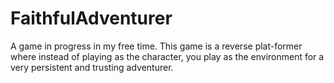 # FaithfulAdventurer
A game in progress in my free time. This game is a reverse plat-former where instead of playing as the character, you play as the environment for a very persistent and trusting adventurer.
